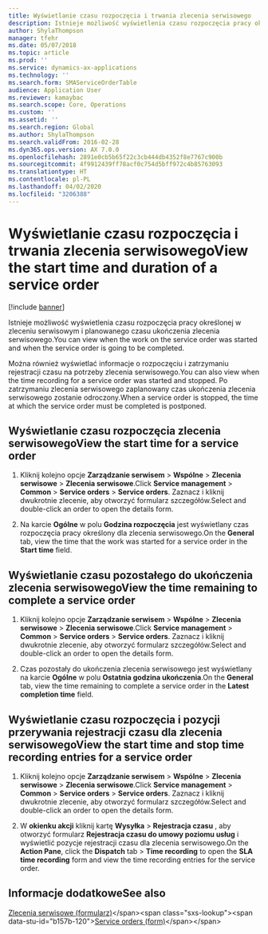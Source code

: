 ```yaml
---
title: Wyświetlanie czasu rozpoczęcia i trwania zlecenia serwisowego
description: Istnieje możliwość wyświetlenia czasu rozpoczęcia pracy określonej w zleceniu serwisowym i planowanego czasu ukończenia zlecenia serwisowego.
author: ShylaThompson
manager: tfehr
ms.date: 05/07/2018
ms.topic: article
ms.prod: ''
ms.service: dynamics-ax-applications
ms.technology: ''
ms.search.form: SMAServiceOrderTable
audience: Application User
ms.reviewer: kamaybac
ms.search.scope: Core, Operations
ms.custom: ''
ms.assetid: ''
ms.search.region: Global
ms.author: ShylaThompson
ms.search.validFrom: 2016-02-28
ms.dyn365.ops.version: AX 7.0.0
ms.openlocfilehash: 2891e0cb5b65f22c3cb444db4352f8e7767c900b
ms.sourcegitcommit: 4f9912439ff78acf0c754d5bff972c4b85763093
ms.translationtype: HT
ms.contentlocale: pl-PL
ms.lasthandoff: 04/02/2020
ms.locfileid: "3206388"
---
```

# <a name="view-the-start-time-and-duration-of-a-service-order"></a><span data-ttu-id="b157b-103">Wyświetlanie czasu rozpoczęcia i trwania zlecenia serwisowego</span><span class="sxs-lookup"><span data-stu-id="b157b-103">View the start time and duration of a service order</span></span> 

[!include [banner](../includes/banner.md)]


<span data-ttu-id="b157b-104">Istnieje możliwość wyświetlenia czasu rozpoczęcia pracy określonej w zleceniu serwisowym i planowanego czasu ukończenia zlecenia serwisowego.</span><span class="sxs-lookup"><span data-stu-id="b157b-104">You can view when the work on the service order was started and when the service order is going to be completed.</span></span>

<span data-ttu-id="b157b-105">Można również wyświetlać informacje o rozpoczęciu i zatrzymaniu rejestracji czasu na potrzeby zlecenia serwisowego.</span><span class="sxs-lookup"><span data-stu-id="b157b-105">You can also view when the time recording for a service order was started and stopped.</span></span> <span data-ttu-id="b157b-106">Po zatrzymaniu zlecenia serwisowego zaplanowany czas ukończenia zlecenia serwisowego zostanie odroczony.</span><span class="sxs-lookup"><span data-stu-id="b157b-106">When a service order is stopped, the time at which the service order must be completed is postponed.</span></span>

## <a name="view-the-start-time-for-a-service-order"></a><span data-ttu-id="b157b-107">Wyświetlanie czasu rozpoczęcia zlecenia serwisowego</span><span class="sxs-lookup"><span data-stu-id="b157b-107">View the start time for a service order</span></span>

1.  <span data-ttu-id="b157b-108">Kliknij kolejno opcje **Zarządzanie serwisem** \> **Wspólne** \> **Zlecenia serwisowe** \> **Zlecenia serwisowe**.</span><span class="sxs-lookup"><span data-stu-id="b157b-108">Click **Service management** \> **Common** \> **Service orders** \> **Service orders**.</span></span> <span data-ttu-id="b157b-109">Zaznacz i kliknij dwukrotnie zlecenie, aby otworzyć formularz szczegółów.</span><span class="sxs-lookup"><span data-stu-id="b157b-109">Select and double-click an order to open the details form.</span></span>

2.  <span data-ttu-id="b157b-110">Na karcie **Ogólne** w polu **Godzina rozpoczęcia** jest wyświetlany czas rozpoczęcia pracy określony dla zlecenia serwisowego.</span><span class="sxs-lookup"><span data-stu-id="b157b-110">On the **General** tab, view the time that the work was started for a service order in the **Start time** field.</span></span>

## <a name="view-the-time-remaining-to-complete-a-service-order"></a><span data-ttu-id="b157b-111">Wyświetlanie czasu pozostałego do ukończenia zlecenia serwisowego</span><span class="sxs-lookup"><span data-stu-id="b157b-111">View the time remaining to complete a service order</span></span>

1.  <span data-ttu-id="b157b-112">Kliknij kolejno opcje **Zarządzanie serwisem** \> **Wspólne** \> **Zlecenia serwisowe** \> **Zlecenia serwisowe**.</span><span class="sxs-lookup"><span data-stu-id="b157b-112">Click **Service management** \> **Common** \> **Service orders** \> **Service orders**.</span></span> <span data-ttu-id="b157b-113">Zaznacz i kliknij dwukrotnie zlecenie, aby otworzyć formularz szczegółów.</span><span class="sxs-lookup"><span data-stu-id="b157b-113">Select and double-click an order to open the details form.</span></span>

2.  <span data-ttu-id="b157b-114">Czas pozostały do ukończenia zlecenia serwisowego jest wyświetlany na karcie **Ogólne** w polu **Ostatnia godzina ukończenia**.</span><span class="sxs-lookup"><span data-stu-id="b157b-114">On the **General** tab, view the time remaining to complete a service order in the **Latest completion time** field.</span></span>

## <a name="view-the-start-time-and-stop-time-recording-entries-for-a-service-order"></a><span data-ttu-id="b157b-115">Wyświetlanie czasu rozpoczęcia i pozycji przerywania rejestracji czasu dla zlecenia serwisowego</span><span class="sxs-lookup"><span data-stu-id="b157b-115">View the start time and stop time recording entries for a service order</span></span>

1.  <span data-ttu-id="b157b-116">Kliknij kolejno opcje **Zarządzanie serwisem** \> **Wspólne** \> **Zlecenia serwisowe** \> **Zlecenia serwisowe**.</span><span class="sxs-lookup"><span data-stu-id="b157b-116">Click **Service management** \> **Common** \> **Service orders** \> **Service orders**.</span></span> <span data-ttu-id="b157b-117">Zaznacz i kliknij dwukrotnie zlecenie, aby otworzyć formularz szczegółów.</span><span class="sxs-lookup"><span data-stu-id="b157b-117">Select and double-click an order to open the details form.</span></span>

2.  <span data-ttu-id="b157b-118">W **okienku akcji** kliknij kartę **Wysyłka** \> **Rejestracja czasu** , aby otworzyć formularz **Rejestracja czasu do umowy poziomu usług** i wyświetlić pozycje rejestracji czasu dla zlecenia serwisowego.</span><span class="sxs-lookup"><span data-stu-id="b157b-118">On the **Action Pane**, click the **Dispatch** tab \> **Time recording** to open the **SLA time recording** form and view the time recording entries for the service order.</span></span>

## <a name="see-also"></a><span data-ttu-id="b157b-119">Informacje dodatkowe</span><span class="sxs-lookup"><span data-stu-id="b157b-119">See also</span></span>

<span data-ttu-id="b157b-120">[Zlecenia serwisowe (formularz)](https://technet.microsoft.com/library/aa554361\(v=ax.60\))</span><span class="sxs-lookup"><span data-stu-id="b157b-120">[Service orders (form)](https://technet.microsoft.com/library/aa554361\(v=ax.60\))</span></span>

  


